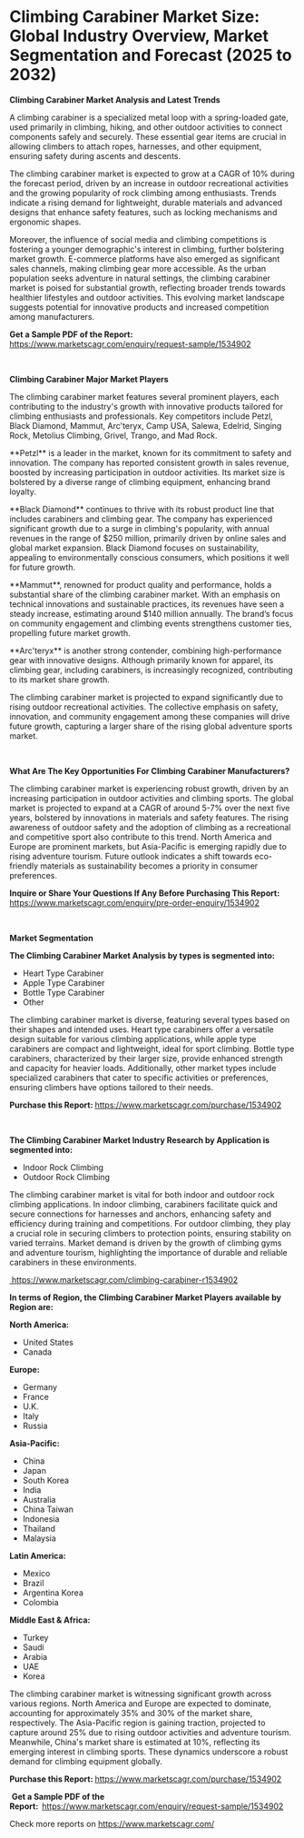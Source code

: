 <p><h1>Climbing Carabiner Market Size: Global Industry Overview, Market Segmentation and Forecast (2025 to 2032)</h1></p><p><strong>Climbing Carabiner Market Analysis and Latest Trends</strong></p>
<p><p>A climbing carabiner is a specialized metal loop with a spring-loaded gate, used primarily in climbing, hiking, and other outdoor activities to connect components safely and securely. These essential gear items are crucial in allowing climbers to attach ropes, harnesses, and other equipment, ensuring safety during ascents and descents. </p><p>The climbing carabiner market is expected to grow at a CAGR of 10% during the forecast period, driven by an increase in outdoor recreational activities and the growing popularity of rock climbing among enthusiasts. Trends indicate a rising demand for lightweight, durable materials and advanced designs that enhance safety features, such as locking mechanisms and ergonomic shapes. </p><p>Moreover, the influence of social media and climbing competitions is fostering a younger demographic's interest in climbing, further bolstering market growth. E-commerce platforms have also emerged as significant sales channels, making climbing gear more accessible. As the urban population seeks adventure in natural settings, the climbing carabiner market is poised for substantial growth, reflecting broader trends towards healthier lifestyles and outdoor activities. This evolving market landscape suggests potential for innovative products and increased competition among manufacturers.</p></p>
<p><strong>Get a Sample PDF of the Report:&nbsp;</strong> <a href="https://www.marketscagr.com/enquiry/request-sample/1534902?utm_campaign=3277&utm_medium=2&utm_source=Github&utm_content=ia&utm_term=04042025&utm_id=climbing-carabiner">https://www.marketscagr.com/enquiry/request-sample/1534902</a></p>
<p>&nbsp;</p>
<p><strong>Climbing Carabiner Major Market Players</strong></p>
<p><p>The climbing carabiner market features several prominent players, each contributing to the industry's growth with innovative products tailored for climbing enthusiasts and professionals. Key competitors include Petzl, Black Diamond, Mammut, Arc'teryx, Camp USA, Salewa, Edelrid, Singing Rock, Metolius Climbing, Grivel, Trango, and Mad Rock.</p><p>**Petzl** is a leader in the market, known for its commitment to safety and innovation. The company has reported consistent growth in sales revenue, boosted by increasing participation in outdoor activities. Its market size is bolstered by a diverse range of climbing equipment, enhancing brand loyalty.</p><p>**Black Diamond** continues to thrive with its robust product line that includes carabiners and climbing gear. The company has experienced significant growth due to a surge in climbing's popularity, with annual revenues in the range of $250 million, primarily driven by online sales and global market expansion. Black Diamond focuses on sustainability, appealing to environmentally conscious consumers, which positions it well for future growth.</p><p>**Mammut**, renowned for product quality and performance, holds a substantial share of the climbing carabiner market. With an emphasis on technical innovations and sustainable practices, its revenues have seen a steady increase, estimating around $140 million annually. The brand’s focus on community engagement and climbing events strengthens customer ties, propelling future market growth.</p><p>**Arc'teryx** is another strong contender, combining high-performance gear with innovative designs. Although primarily known for apparel, its climbing gear, including carabiners, is increasingly recognized, contributing to its market share growth.</p><p>The climbing carabiner market is projected to expand significantly due to rising outdoor recreational activities. The collective emphasis on safety, innovation, and community engagement among these companies will drive future growth, capturing a larger share of the rising global adventure sports market.</p></p>
<p>&nbsp;</p>
<p><strong>What Are The Key Opportunities For Climbing Carabiner Manufacturers?</strong></p>
<p><p>The climbing carabiner market is experiencing robust growth, driven by an increasing participation in outdoor activities and climbing sports. The global market is projected to expand at a CAGR of around 5-7% over the next five years, bolstered by innovations in materials and safety features. The rising awareness of outdoor safety and the adoption of climbing as a recreational and competitive sport also contribute to this trend. North America and Europe are prominent markets, but Asia-Pacific is emerging rapidly due to rising adventure tourism. Future outlook indicates a shift towards eco-friendly materials as sustainability becomes a priority in consumer preferences.</p></p>
<p><strong>Inquire or Share Your Questions If Any Before Purchasing This Report:</strong> <a href="https://www.marketscagr.com/enquiry/pre-order-enquiry/1534902?utm_campaign=3277&utm_medium=2&utm_source=Github&utm_content=ia&utm_term=04042025&utm_id=climbing-carabiner">https://www.marketscagr.com/enquiry/pre-order-enquiry/1534902</a></p>
<p>&nbsp;</p>
<p><strong>Market Segmentation</strong></p>
<p><strong>The Climbing Carabiner Market Analysis by types is segmented into:</strong></p>
<p><ul><li>Heart Type Carabiner</li><li>Apple Type Carabiner</li><li>Bottle Type Carabiner</li><li>Other</li></ul></p>
<p><p>The climbing carabiner market is diverse, featuring several types based on their shapes and intended uses. Heart type carabiners offer a versatile design suitable for various climbing applications, while apple type carabiners are compact and lightweight, ideal for sport climbing. Bottle type carabiners, characterized by their larger size, provide enhanced strength and capacity for heavier loads. Additionally, other market types include specialized carabiners that cater to specific activities or preferences, ensuring climbers have options tailored to their needs.</p></p>
<p><strong>Purchase this Report:&nbsp;</strong><a href="https://www.marketscagr.com/purchase/1534902?utm_campaign=3277&utm_medium=2&utm_source=Github&utm_content=ia&utm_term=04042025&utm_id=climbing-carabiner">https://www.marketscagr.com/purchase/1534902</a></p>
<p>&nbsp;</p>
<p><strong>The Climbing Carabiner Market Industry Research by Application is segmented into:</strong></p>
<p><ul><li>Indoor Rock Climbing</li><li>Outdoor Rock Climbing</li></ul></p>
<p><p>The climbing carabiner market is vital for both indoor and outdoor rock climbing applications. In indoor climbing, carabiners facilitate quick and secure connections for harnesses and anchors, enhancing safety and efficiency during training and competitions. For outdoor climbing, they play a crucial role in securing climbers to protection points, ensuring stability on varied terrains. Market demand is driven by the growth of climbing gyms and adventure tourism, highlighting the importance of durable and reliable carabiners in these environments.</p></p>
<p><a href="https://www.marketscagr.com/climbing-carabiner-r1534902?utm_campaign=3277&utm_medium=2&utm_source=Github&utm_content=ia&utm_term=04042025&utm_id=climbing-carabiner">&nbsp;https://www.marketscagr.com/climbing-carabiner-r1534902</a></p>
<p><strong>In terms of Region, the Climbing Carabiner Market Players available by Region are:</strong></p>
<p>
    <p> <strong> North America: </strong>
        <ul>
            <li>United States</li>
            <li>Canada</li>
        </ul>
        </p> 
    <p> <strong> Europe: </strong>
        <ul>
            <li>Germany</li>
            <li>France</li>
            <li>U.K.</li>
            <li>Italy</li>
            <li>Russia</li>
        </ul>
        </p> 
    <p> <strong> Asia-Pacific: </strong>
        <ul>
            <li>China</li>
            <li>Japan</li>
            <li>South Korea</li>
            <li>India</li>
            <li>Australia</li>
            <li>China Taiwan</li>
            <li>Indonesia</li>
            <li>Thailand</li>
            <li>Malaysia</li>
        </ul>
        </p> 
    <p> <strong> Latin America: </strong>
        <ul>
            <li>Mexico</li>
            <li>Brazil</li>
            <li>Argentina Korea</li>
            <li>Colombia</li>
        </ul>
        </p> 
    <p> <strong> Middle East & Africa: </strong>
        <ul>
            <li>Turkey</li>
            <li>Saudi</li>
            <li>Arabia</li>
            <li>UAE</li>
            <li>Korea</li>
        </ul>
    </p>
    </p>
<p><p>The climbing carabiner market is witnessing significant growth across various regions. North America and Europe are expected to dominate, accounting for approximately 35% and 30% of the market share, respectively. The Asia-Pacific region is gaining traction, projected to capture around 25% due to rising outdoor activities and adventure tourism. Meanwhile, China's market share is estimated at 10%, reflecting its emerging interest in climbing sports. These dynamics underscore a robust demand for climbing equipment globally.</p></p>
<p><strong>Purchase this Report: </strong><a href="https://www.marketscagr.com/purchase/1534902?utm_campaign=3277&utm_medium=2&utm_source=Github&utm_content=ia&utm_term=04042025&utm_id=climbing-carabiner">https://www.marketscagr.com/purchase/1534902</a></p>
<p>&nbsp;<strong>Get a Sample PDF of the Report:&nbsp;&nbsp;</strong><a href="https://www.marketscagr.com/enquiry/request-sample/1534902?utm_campaign=3277&utm_medium=2&utm_source=Github&utm_content=ia&utm_term=04042025&utm_id=climbing-carabiner">https://www.marketscagr.com/enquiry/request-sample/1534902</a></p>
<p><strong></strong></p>
<p>Check more reports on <a href="https://www.marketscagr.com/?utm_campaign=3277&utm_medium=2&utm_source=Github&utm_content=ia&utm_term=04042025&utm_id=climbing-carabiner">https://www.marketscagr.com/</a></p>